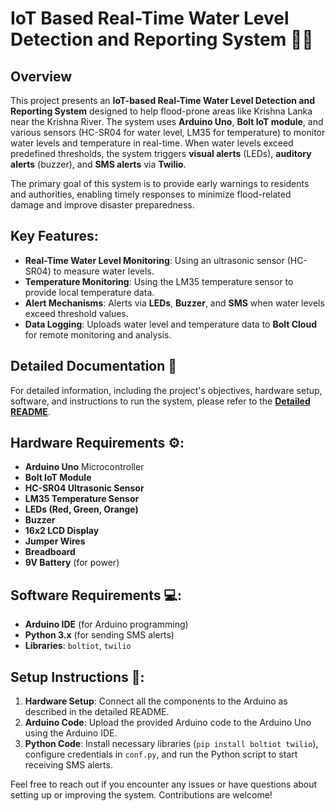 # IoT Based Real-Time Water Level Detection and Reporting System 🌊💡

## Overview

This project presents an **IoT-based Real-Time Water Level Detection and Reporting System** designed to help flood-prone areas like Krishna Lanka near the Krishna River. The system uses **Arduino Uno**, **Bolt IoT module**, and various sensors (HC-SR04 for water level, LM35 for temperature) to monitor water levels and temperature in real-time. When water levels exceed predefined thresholds, the system triggers **visual alerts** (LEDs), **auditory alerts** (buzzer), and **SMS alerts** via **Twilio**.

The primary goal of this system is to provide early warnings to residents and authorities, enabling timely responses to minimize flood-related damage and improve disaster preparedness.

## Key Features:
- **Real-Time Water Level Monitoring**: Using an ultrasonic sensor (HC-SR04) to measure water levels.
- **Temperature Monitoring**: Using the LM35 temperature sensor to provide local temperature data.
- **Alert Mechanisms**: Alerts via **LEDs**, **Buzzer**, and **SMS** when water levels exceed threshold values.
- **Data Logging**: Uploads water level and temperature data to **Bolt Cloud** for remote monitoring and analysis.

## Detailed Documentation 📄
For detailed information, including the project's objectives, hardware setup, software, and instructions to run the system, please refer to the [**Detailed README**](./Report.md).

## Hardware Requirements ⚙️:
- **Arduino Uno** Microcontroller
- **Bolt IoT Module**
- **HC-SR04 Ultrasonic Sensor**
- **LM35 Temperature Sensor**
- **LEDs (Red, Green, Orange)**
- **Buzzer**
- **16x2 LCD Display**
- **Jumper Wires**
- **Breadboard**
- **9V Battery** (for power)

## Software Requirements 💻:
- **Arduino IDE** (for Arduino programming)
- **Python 3.x** (for sending SMS alerts)
- **Libraries**: `boltiot`, `twilio`

## Setup Instructions 🚀:
1. **Hardware Setup**: Connect all the components to the Arduino as described in the detailed README.
2. **Arduino Code**: Upload the provided Arduino code to the Arduino Uno using the Arduino IDE.
3. **Python Code**: Install necessary libraries (`pip install boltiot twilio`), configure credentials in `conf.py`, and run the Python script to start receiving SMS alerts.


Feel free to reach out if you encounter any issues or have questions about setting up or improving the system. Contributions are welcome!
